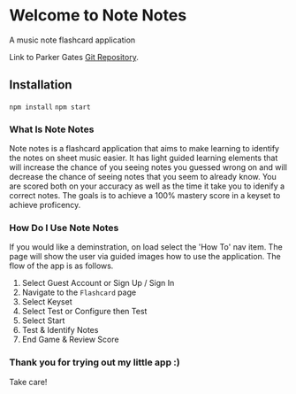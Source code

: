 # Welcome to Note Notes

A music note flashcard application

Link to Parker Gates [Git Repository](https://github.com/ParkerGates/).

## Installation

`npm install`
`npm start`

### What Is Note Notes
Note notes is a flashcard application that aims to make learning to identify the notes on sheet music easier. It has light guided learning elements that will increase the chance of you seeing notes you guessed wrong on and will decrease the chance of seeing notes that you seem to already know. You are scored both on your accuracy as well as the time it take you to idenify a correct notes. The goals is to achieve a 100% mastery score in a keyset to achieve proficency.

### How Do I Use Note Notes
If you would like a deminstration, on load select the 'How To' nav item. The page will show the user via guided images how to use the application. The flow of the app is as follows.

1. Select Guest Account or Sign Up / Sign In
2. Navigate to the `Flashcard` page
3. Select Keyset
4. Select Test or Configure then Test
5. Select Start
6. Test & Identify Notes
7. End Game & Review Score


### Thank you for trying out my little app :)
Take care!
